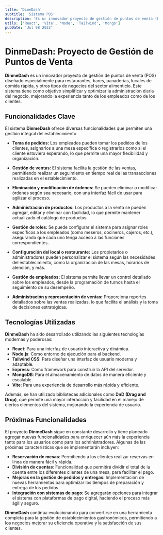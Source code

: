 ```yaml
---
title: 'DineDash'
subtitle: 'Sistema POS'
description: 'Es un innovador proyecto de gestión de puntos de venta (POS) diseñado especialmente para restaurantes, bares, panaderías, locales de comida rápida, y otros tipos de negocios del sector alimenticio. Este sistema tiene como objetivo simplificar y optimizar la administración diaria del negocio, mejorando la experiencia tanto de los empleados como de los clientes'
utils: ['React', 'Vite', 'Node', 'Tailwind', 'Mongo']
pubDate: 'Jul 08 2022'
---
```


# DinmeDash: Proyecto de Gestión de Puntos de Venta

**DinmeDash** es un innovador proyecto de gestión de puntos de venta (POS) diseñado especialmente para restaurantes, bares, panaderías, locales de comida rápida, y otros tipos de negocios del sector alimenticio. Este sistema tiene como objetivo simplificar y optimizar la administración diaria del negocio, mejorando la experiencia tanto de los empleados como de los clientes.

## Funcionalidades Clave

El sistema **DinmeDash** ofrece diversas funcionalidades que permiten una gestión integral del establecimiento:

- **Toma de pedidos:** Los empleados pueden tomar los pedidos de los clientes, asignarlos a una mesa específica o registrarlos como si el cliente estuviera esperando, lo que permite una mayor flexibilidad y organización.
  
- **Gestión de ventas:** El sistema facilita la gestión de las ventas, permitiendo realizar un seguimiento en tiempo real de las transacciones realizadas en el establecimiento.

- **Eliminación y modificación de órdenes:** Se pueden eliminar o modificar órdenes según sea necesario, con una interfaz fácil de usar para agilizar el proceso.

- **Administración de productos:** Los productos a la venta se pueden agregar, editar y eliminar con facilidad, lo que permite mantener actualizado el catálogo de productos.

- **Gestión de roles:** Se puede configurar el sistema para asignar roles específicos a los empleados (como meseros, cocineros, cajeros, etc.), asegurando que cada uno tenga acceso a las funciones correspondientes.

- **Configuración del local o restaurante:** Los propietarios o administradores pueden personalizar el sistema según las necesidades del establecimiento, como la organización de las mesas, horarios de atención, y más.

- **Gestión de empleados:** El sistema permite llevar un control detallado sobre los empleados, desde la programación de turnos hasta el seguimiento de su desempeño.

- **Administración y representación de ventas:** Proporciona reportes detallados sobre las ventas realizadas, lo que facilita el análisis y la toma de decisiones estratégicas.

## Tecnologías Utilizadas

**DinmeDash** ha sido desarrollado utilizando las siguientes tecnologías modernas y poderosas:

- **React**: Para una interfaz de usuario interactiva y dinámica.
- **Node.js**: Como entorno de ejecución para el backend.
- **Tailwind CSS**: Para diseñar una interfaz de usuario moderna y adaptable.
- **Express**: Como framework para construir la API del servidor.
- **MongoDB**: Para el almacenamiento de datos de manera eficiente y escalable.
- **Vite**: Para una experiencia de desarrollo más rápida y eficiente.
  
Además, se han utilizado bibliotecas adicionales como **DnD (Drag and Drop)**, que permite una mayor interacción y facilidad en el manejo de ciertos elementos del sistema, mejorando la experiencia de usuario.

## Próximas Funcionalidades

El proyecto **DinmeDash** sigue en constante desarrollo y tiene planeado agregar nuevas funcionalidades para enriquecer aún más la experiencia tanto para los usuarios como para los administradores. Algunas de las próximas características que se implementarán incluyen:

- **Reservación de mesas**: Permitiendo a los clientes realizar reservas en línea de manera fácil y rápida.
- **División de cuentas**: Funcionalidad que permitirá dividir el total de la cuenta entre los diferentes clientes de una mesa, para facilitar el pago.
- **Mejoras en la gestión de pedidos y entregas**: Implementación de nuevas herramientas para optimizar los tiempos de preparación y entrega de los pedidos.
- **Integración con sistemas de pago**: Se agregarán opciones para integrar el sistema con plataformas de pago digital, haciendo el proceso más ágil y seguro.

**DinmeDash** continúa evolucionando para convertirse en una herramienta completa para la gestión de establecimientos gastronómicos, permitiendo a los negocios mejorar su eficiencia operativa y la satisfacción de sus clientes.

